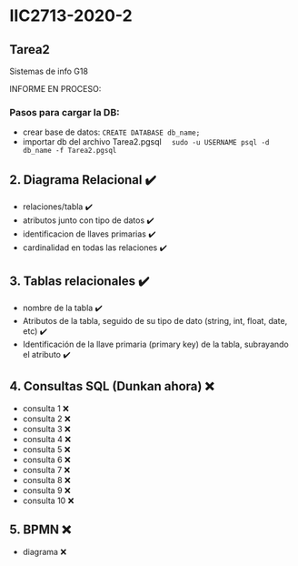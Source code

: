 # IIC2713-2020-2
## Tarea2
Sistemas de info G18

INFORME EN PROCESO: 
### Pasos para cargar la DB:
* crear base de datos: ``` CREATE DATABASE db_name; ```
* importar db del archivo Tarea2.pgsql ```  sudo -u USERNAME psql -d db_name -f Tarea2.pgsql```

## 2. Diagrama Relacional :heavy_check_mark:
* relaciones/tabla :heavy_check_mark:
* atributos junto con tipo de datos :heavy_check_mark:
* identificacion de llaves primarias :heavy_check_mark:
* cardinalidad en todas las relaciones :heavy_check_mark:

## 3. Tablas relacionales :heavy_check_mark:
* nombre de la tabla :heavy_check_mark:
* Atributos de la tabla, seguido de su tipo de dato (string, int, float, date, etc) :heavy_check_mark:
* Identificación de la llave primaria (primary key) de la tabla, subrayando el atributo :heavy_check_mark:

## 4. Consultas SQL (Dunkan ahora) :x:
* consulta 1 :x:
* consulta 2 :x:
* consulta 3 :x:
* consulta 4 :x:
* consulta 5 :x:
* consulta 6 :x:
* consulta 7 :x:
* consulta 8 :x:
* consulta 9 :x:
* consulta 10 :x:

## 5. BPMN :x:
* diagrama :x:
